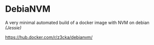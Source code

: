# DebiaNVM
A very minimal automated build of a docker image with NVM on debian _(Jessie)_

https://hub.docker.com/r/z3cka/debianvm/
